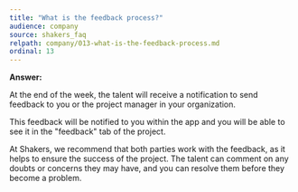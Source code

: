 ```yaml
---
title: "What is the feedback process?"
audience: company
source: shakers_faq
relpath: company/013-what-is-the-feedback-process.md
ordinal: 13
---
```


**Answer:**

At the end of the week, the talent will receive a notification to send feedback to you or the project manager in your organization.

This feedback will be notified to you within the app and you will be able to see it in the "feedback" tab of the project. 

At Shakers, we recommend that both parties work with the feedback, as it helps to ensure the success of the project. The talent can comment on any doubts or concerns they may have, and you can resolve them before they become a problem.
